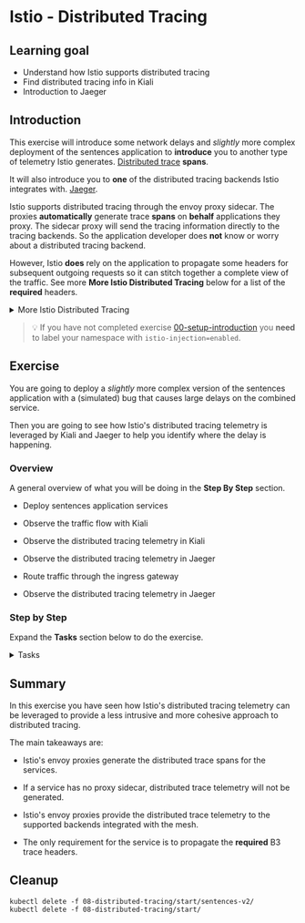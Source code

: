 [//]: # (Copyright, Eficode )
[//]: # (Origin: https://github.com/eficode-academy/istio-katas)
[//]: # (Tags: #delay #network-delay #kiali)

# Istio - Distributed Tracing

## Learning goal

- Understand how Istio supports distributed tracing
- Find distributed tracing info in Kiali
- Introduction to Jaeger

## Introduction

This exercise will introduce some network delays and *slightly* more 
complex deployment of the sentences application to **introduce** you to 
another type of telemetry Istio generates. 
[Distributed trace](https://istio.io/latest/docs/concepts/observability/#distributed-traces) 
**spans**. 

It will also introduce you to **one** of the distributed tracing backends 
Istio integrates with. [Jaeger](https://istio.io/latest/docs/ops/integrations/jaeger/).

Istio supports distributed tracing through the envoy proxy sidecar. The proxies 
**automatically** generate trace **spans** on **behalf** applications they proxy. 
The sidecar proxy will send the tracing information directly to the tracing 
backends. So the application developer does **not** know or worry about a 
distributed tracing backend. 

However, Istio **does** rely on the application to propagate some headers for 
subsequent outgoing requests so it can stitch together a complete view of the 
traffic. See more **More Istio Distributed Tracing** below for a list of the 
**required** headers.

<details>
    <summary> More Istio Distributed Tracing </summary>

Some forms of delays can be observed with the **metrics** that Istio tracks. 

> Metrics are statistical and not specific to a certain request, i.e. we can 
> only observe statistical data about observations like sums and averages. 

This is quite useful but fairly limited in a more complex service based 
architecture. If the delay was caused by something more complicated it 
could be difficult to diagnose purely from metrics due to their 
statistical nature. For example the misbehaving application might not be 
the immediate one from which you are observing a delay. In fact, it might 
be deep in the application tree.

Distributed traces with spans provide a view of the life of a request as it 
travels across multiple hosts and services.

> The “span” is the primary building block of a distributed trace, representing 
> an individual unit of work done in a distributed system. Each component of the 
> distributed system contributes a span - a named, timed operation representing 
> a piece of the workflow.
> 
> Spans can (and generally do) contain “References” to other spans, which allows 
> multiple Spans to be assembled into one complete Trace - a visualization of the 
> life of a request as it moves through a distributed system.

In order for Istio to stitch together the spans and provide this view of the life 
of a request. Istio Requires the following 
[B3 trace headers](https://github.com/openzipkin/b3-propagation) to be propagated 
across the services.

- x-request-id
- x-b3-traceid
- x-b3-spanid
- x-b3-parentspanid
- x-b3-sampled
- x-b3-flags
- b3

</details>

> :bulb: If you have not completed exercise 
> [00-setup-introduction](00-setup-introduction.md) you **need** to label 
> your namespace with `istio-injection=enabled`.

## Exercise

You are going to deploy a *slightly* more complex version of the sentences 
application with a (simulated) bug that causes large delays on the combined 
service. 

Then you are going to see how Istio's distributed tracing telemetry is 
leveraged by Kiali and Jaeger to help you identify where the delay is 
happening.

### Overview

A general overview of what you will be doing in the **Step By Step** section.

- Deploy sentences application services

- Observe the traffic flow with Kiali

- Observe the distributed tracing telemetry in Kiali

- Observe the distributed tracing telemetry in Jaeger

- Route traffic through the ingress gateway 

- Observe the distributed tracing telemetry in Jaeger

### Step by Step

Expand the **Tasks** section below to do the exercise.

<details>
    <summary> Tasks </summary>

#### Task: Deploy v1 sentences application

___


```console
kubectl apply -f 08-distributed-tracing/start/
```

#### Task: Run the script `scripts/loop-query.sh`

___


In another shell, run the following to continuously query the sentence 
service through the **NodePort**.

```console
scripts/loop-query.sh
```

#### Task: Observe the traffic flow with Kiali

___


Go to Graph menu item and select the **Versioned app graph** from the drop 
down menu. 

If we select to display 'response time' we can see that traffic is flowing with relatively low delay on responses

![Kiali Traffic Delay](images/kiali-sentences-delay-initial.png)


#### Task: Deploy v2 sentences application

___


```console
kubectl apply -f 08-distributed-tracing/start/sentences-v2/
```

#### Task: Observe delay in the traffic flow with Kiali

___


Go to Graph menu item and select the **Versioned app graph** from the drop 
down menu. 

If we select to display 'response time' we can see that there is a
significant delay introduced by `v2` of the sentences
service. However, from the Kiali graph it may seem like the delay is
affecting both `v1` and `v2`:

![Kiali Traffic Delay](images/kiali-sentences-delay.png)


#### Task: Observe the distributed tracing telemetry in Kiali

___


This is just a simulated bug and is easy to locate. But in a real world 
scenario the bug may be introduced by interaction of a service deeper in the 
application tree. To do a proper investigation you may need to trace the 
traffic flow of the request through this tree.

Kiali leverages Istio's distributed tracing telemetry and can be used to help 
in this type of scenario.

Browse to **Workloads** on the left hand menu and select the `sentences-v2`
workload. Then select the **Traces** tab.

Here you can see that there are outlier **spans** well over 1 second. These 
are the spans generated by Istio.

![Kiali Traces](images/kiali-sentences-delay-traces.png)

Select one of the spans and Kiali will give you some trace details.

![Kiali Trace Details](images/kiali-trace-details.png)

Select the **Span Details** tab and you can see the different spans generated 
by the envoy proxy. Expanding the different entries will let you see details 
about where the request was sent and the response status.

![Kiali Span Details](images/kiali-span-details.png)

> The colors on the span and trace details is controlled by Kiali so it 
> is easier to see problems. The colors are based on an average of 
> comparisons of each span duration vs the metrics for the same 
> source/destination services. See this 
> [blog](https://medium.com/kialiproject/trace-my-mesh-part-2-3-13cd6ccae1de) 
> for a more detailed dive into how Kiali does this.

#### Task: Observe the distributed tracing telemetry in Jaeger

___


Jaeger also leverages Istio's distributed tracing and can also be used to 
identify scenarios like this. 

> It can be argued that Jaeger gives an easier to understand and more logical 
> view of the traffic flow of a request.

Browse to Jaeger and select the options as shown below and hit find traces.

> :bulb: Select the sentences service corresponding to **your** namespace. 
> E.g `sentences.student1`, `sentences.student2`, etc.

You should see a trace taking longer than 1 second in the graph and
the list of traces (if there is not trace longer than 1s in the graph,
increase the 'Limit Result' value or click 'Find Trace' again to get
the most resent traces).

![Search Traces In Jaeger](images/jaeger-delay-search.png)

Select the trace, either from the graph or the list of traces. Then select 
the first entry in the flow and **expand** the **Tags** section.

![Jaeger Trace Details](images/jaeger-delay-details-initial.png)

In the left side we see the distributed trace - a kind of 'call
graph'. We can read this as the `sentences` service calls the `name`
service, which calls the `random` service. The `random` service can
bee seen as the root cause of the long delay.

Next, select the first entry in the flow and **expand** the **Tags** section.

From the details you can see that the envoy proxy provided the trace. You can 
also see that the version of the sentences service is `v2`. 

![Jaeger Trace Details](images/jaeger-delay-details.png)

#### Task: Add an ingress gateway and virtual service

___


The traffic flow in our sentences application is pretty simple with low 
complexity. But in much more complex system with a much more complicated 
traffic flow and many more services, the ability of the envoy proxy to provide 
traces without changes required at the application level is quite powerful.

As an example you will create an IngressGateway and VirtualService to route 
external traffic through it to the sentences service.

First create a file called `sentences-ingress-gw.yaml` in the directory 
`08-distributed-tracing/start/`.

> :bulb: Edit the hosts field with **your** namespace. (With `envsubst` in the commands below.)

```yaml
apiVersion: networking.istio.io/v1beta1
kind: Gateway
metadata:
  name: sentences
spec:
  selector:
    app: istio-ingressgateway
    istio: ingressgateway
  servers:
  - port:
      number: 80
      name: http
      protocol: HTTP
    hosts:
    - "$STUDENT_NS.sentences.$TRAINING_NAME.eficode.academy"
```

Then create a file `sentences-ingress-vs.yaml` in the directory 
`08-distributed-tracing/start/`.

```yaml
apiVersion: networking.istio.io/v1beta1
kind: VirtualService
metadata:
  name: sentences
spec:
  hosts:
  - "$STUDENT_NS.sentences.$TRAINING_NAME.eficode.academy"
  gateways:
  - sentences
  http:
  - route:
    - destination:
        host: sentences
```

Substitute the placeholders with environment variable(s) and apply with kubectl.

```console
envsubst < 08-distributed-tracing/start/sentences-ingress-gw.yaml | kubectl apply -f -
envsubst < 08-distributed-tracing/start/sentences-ingress-vs.yaml | kubectl apply -f -
```

#### Task: Route traffic through the ingress gateway

___


Now instead of hitting the NodePort of the sentences service use the 
`./scripts/loop-query.sh` with the `-g` option and the entry point of 
the gateway you just created.

```console
./scripts/loop-query.sh -g $STUDENT_NS.sentences.$TRAINING_NAME.eficode.academy
```

Traffic will now be routed through the ingress gateway and towards the 
sentences service.

#### Task: Observe the distributed tracing telemetry in Jaeger

___


Browse to Jaeger and select the options as shown below and hit find traces.

You should be able to see the request flowing through the ingress gateway now.
    
> NB: it might take a minute or two for the traces to show up,
> so don't get worried if you can't see them right away!
>
> :bulb: For demonstrating purposes, the Jaeger and Istio deployed during 
> a training has been configured to collect **all** traces;
> their default settings is to only keep between 0.1-1% of the traces.
>
> For performance: In a production-system with thousands or even millions of requests each second,
> collecting everything would be infeasible, but the `loop-query`-script,
> only sends a couple of requests each second.
>
> For practicalities: Storing everything means we won't have to "get lucky" (in terms of this exercise) 
> when the system chooses which traces to keep or discard.

![Jaeger Ingress Search](images/jaeger-ingress-search.png)

If you select one of the traces, either from the graph or the list of traces, 
you should be able to see the ingress gateway as part of the traffic flow details.

![Jaeger Ingress Details](images/jaeger-ingress-details.png)

</details>

## Summary

In this exercise you have seen how Istio's distributed tracing telemetry 
can be leveraged to provide a less intrusive and more cohesive approach 
to distributed tracing.

The main takeaways are:

- Istio's envoy proxies generate the distributed trace spans for the services.

- If a service has no proxy sidecar, distributed trace telemetry will not 
be generated.

- Istio's envoy proxies provide the distributed trace telemetry to the 
supported backends integrated with the mesh.

- The only requirement for the service is to propagate the **required** 
B3 trace headers.

## Cleanup

```console
kubectl delete -f 08-distributed-tracing/start/sentences-v2/
kubectl delete -f 08-distributed-tracing/start/
```
